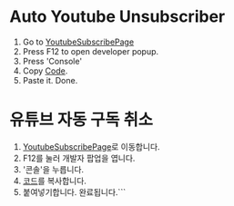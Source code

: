 # Auto Youtube Unsubscriber

1. Go to [YoutubeSubscribePage](https://www.youtube.com/feed/channels)
2. Press F12 to open developer popup.
3. Press 'Console'
4. Copy [Code](https://github.com/tvj030728/Auto-Youtube-Unsubscriber/blob/main/code.js).
5. Paste it. Done.

# 유튜브 자동 구독 취소

1. [YoutubeSubscribePage](https://www.youtube.com/feed/channels)로 이동합니다.
2. F12를 눌러 개발자 팝업을 엽니다.
3. '콘솔'을 누릅니다.
4. [코드](https://github.com/tvj030728/Auto-Youtube-Unsubscriber/blob/main/code.js)를 복사합니다.
5. 붙여넣기합니다. 완료됩니다.```
